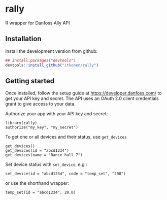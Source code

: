 
# rally

R wrapper for Danfoss Ally API

## Installation

Install the development version from github:

``` r
## install.packages("devtools")
devtools::install_github("itkonen/rally")
```

## Getting started

Once installed, follow the setup guide at
<https://developer.danfoss.com/> to get your API key and secret. The API
uses an OAuth 2.0 client credentials grant to give access to your data.

Authorize your app with your API key and secret:

    library(rally)
    authorize("my_key", "my_secret")

To get one or all devices and their status, use `get_devices`

    get_devices()
    get_devices(id = "abcd1234")
    get_devices(name = "Dance hall 7")

Set device status with `set_device`, e.g.:

    set_device(id = "abcd1234", code = "temp_set", "200")

or use the shorthand wrapper:

    temp_set(id = "abcd1234", 20.0)
